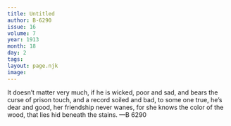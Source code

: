 ```yaml
---
title: Untitled
author: B-6290
issue: 16
volume: 7
year: 1913
month: 18
day: 2
tags:
layout: page.njk
image:
---
```

It doesn’t matter very much, if he is wicked, poor and sad, and bears the curse of prison touch, and a record soiled and bad, to some one true, he’s dear and good, her friendship never wanes, for she knows the color of the wood, that lies hid beneath the stains. —B 6290
